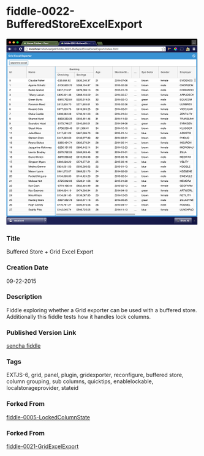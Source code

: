 fiddle-0022-BufferedStoreExcelExport
======

![Screenshot](screenshot.png)

### Title

Buffered Store + Grid Excel Export


### Creation Date

09-22-2015


### Description

Fiddle exploring whether a Grid exporter can be used with a buffered store.  Additionally this fiddle tests how it handles lock columns.


### Published Version Link

[sencha fiddle](https://fiddle.sencha.com/#fiddle/ua1)


### Tags

EXTJS-6, grid, panel, plugin, gridexporter, reconfigure, buffered store, column grouping, sub columns, quicktips, enablelockable, localstorageprovider, stateid


### Forked From

[fiddle-0005-LockedColumnState](../fiddle-0005-LockedColumnState)


### Forked From

[fiddle-0021-GridExcelExport](../fiddle-0021-GridExcelExport)
